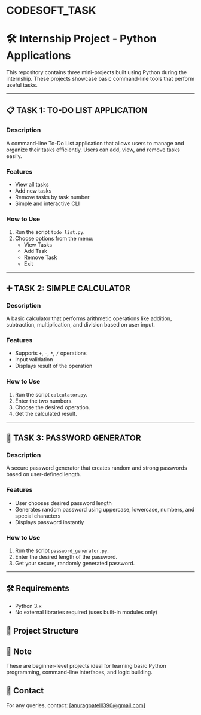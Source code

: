 # CODESOFT_TASK 
# 🛠️ Internship Project - Python Applications

This repository contains three mini-projects built using Python during the internship. These projects showcase basic command-line tools that perform useful tasks.

---

## 📋 TASK 1: TO-DO LIST APPLICATION

### Description
A command-line To-Do List application that allows users to manage and organize their tasks efficiently. Users can add, view, and remove tasks easily.

### Features
- View all tasks
- Add new tasks
- Remove tasks by task number
- Simple and interactive CLI

### How to Use
1. Run the script `todo_list.py`.
2. Choose options from the menu:
    - View Tasks
    - Add Task
    - Remove Task
    - Exit

---

## ➕ TASK 2: SIMPLE CALCULATOR

### Description
A basic calculator that performs arithmetic operations like addition, subtraction, multiplication, and division based on user input.

### Features
- Supports `+`, `-`, `*`, `/` operations
- Input validation
- Displays result of the operation

### How to Use
1. Run the script `calculator.py`.
2. Enter the two numbers.
3. Choose the desired operation.
4. Get the calculated result.

---

## 🔐 TASK 3: PASSWORD GENERATOR

### Description
A secure password generator that creates random and strong passwords based on user-defined length.

### Features
- User chooses desired password length
- Generates random password using uppercase, lowercase, numbers, and special characters
- Displays password instantly

### How to Use
1. Run the script `password_generator.py`.
2. Enter the desired length of the password.
3. Get your secure, randomly generated password.

---

## 🛠️ Requirements
- Python 3.x
- No external libraries required (uses built-in modules only)



## 📁 Project Structure




 


## 📌 Note
These are beginner-level projects ideal for learning basic Python programming, command-line interfaces, and logic building.



## 📧 Contact
For any queries, contact: [anuragpatelll390@gmail.com]

